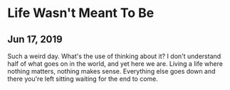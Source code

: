 # Life Wasn't Meant To Be
## Jun 17, 2019

Such a weird day. What's the use of thinking about it? I don't understand half 
of what goes on in the world, and yet here we are. Living a life where nothing 
matters, nothing makes sense. Everything else goes down and there you're left 
sitting waiting for the end to come.
